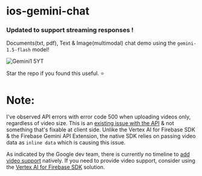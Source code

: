 # ios-gemini-chat
### Updated to support streaming responses !

Documents(txt, pdf), Text & Image(multimodal) chat demo using the `gemini-1.5-flash` model!

![Gemini1 5YT](https://github.com/user-attachments/assets/bea6d5e0-520a-4d53-90d3-c57573b35c55)


Star the repo if you found this useful. ⭐️

# Note:
I've observed API errors with error code 500 when uploading videos only, regardless of video size. This is an [existing issue with the API](https://discuss.ai.google.dev/t/video-content-supplied-inline-causes-server-fault/2431) & not something that's fixable at client side. Unlike the Vertex AI for Firebase SDK & the Firebase Gemini API Extension, the native SDK relies on passing video data as `inline data` which is causing this issue.

As indicated by the Google dev team, there is currently no timeline to [add video support](https://github.com/google-gemini/generative-ai-swift/issues/203) natively.
If you need to provide video support, consider using the [Vertex AI for Firebase SDK](https://github.com/anupdsouza/ios-vertex-firebase-swiftui) solution.
<!--<img width="300" alt="Screenshot 2024-01-03 at 5 07 56 PM" src="https://github.com/anupdsouza/ios-gemini-chat/assets/103429618/a49714c7-30d5-4741-a2dc-d7792d30d089">-->

<!--<img width="300" alt="Screenshot 2024-01-03 at 5 09 12 PM" src="https://github.com/anupdsouza/ios-gemini-chat/assets/103429618/d8d47f0c-2c89-444d-a763-e7935062d854">-->
